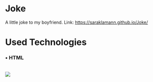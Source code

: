 # Joke
A little joke to my boyfriend.
Link: https://saraklamann.github.io/Joke/
<div aligh=center>
  
  # Used Technologies
</div>
<h3>
  • HTML <br></br>
</h3>
<img src="https://img.shields.io/badge/Status-Complete-green"/>
